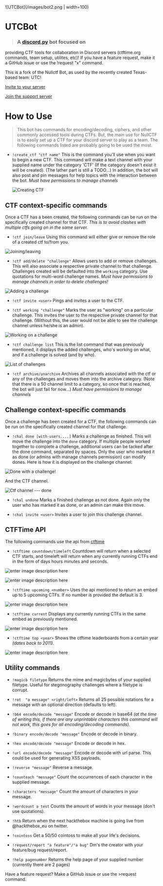 ![UTCBot](/images/bot2.png |  width=100)

# UTCBot

>### A [discord.py](http://discordpy.readthedocs.io/en/latest/) bot focused on
 providing CTF tools for collaboration in Discord servers (ctftime.org commands,
 team setup, utilites, etc)!  If you have a feature request, make it a GitHub
 issue or use the !request "x" command.

This is a fork of the Nullctf Bot, as used by the recently created Texas-based
team: UTC!

[Invite to your server](https://discordapp.com/api/oauth2/authorize?client_id=565011034948239390&permissions=268548208&scope=bot) 

[Join the support server](https://discord.gg/x5TJTje)

# How to Use

>This bot has commands for encoding/decoding, ciphers, and other commonly
 accessed tools during CTFs.  But, the main use for NullCTF is to easily set up
 a CTF for your discord server to play as a team.  The following commands listed
 are probably going to be used the most.

* `!create_ctf "ctf name"`  This is the command you'll use when you want to
  begin a new CTF.  This command will make a text channel with your supplied
  name under the category 'CTF' (If the category doesn't exist it will be
  created). (The lather part is still a TODO...) In addition, the bot will also
  post and pin messages for help topics with the interaction between the bot.
  *Must have permissions to manage channels*

  ![Creating CTF](/images/create.png)

## CTF context-specific commands

Once a CTF has a been created, the following commands can be run on the
specifically created channel for that CTF. *This is to avoid clashes with
multiple ctfs going on in the same server.*

 * `!ctf join/leave` Using this command will either give or remove the role of a
   created ctf to/from you.
 
 ![Joining/leaving](/images/join.png)

 * `!ctf add/delete "challenge"` Allows users to add or remove challenges. This
   will also associate a respective private channel to that challenge.
   Challenges created will be defaulted into the `working` category. Use
   quotations for multi-word challenge names. *Must have permissions to manage
   channels in order to delete challenges!*

 ![Adding a challenge](/images/adding.png)
 
 * `!ctf invite <user>` Pings and invites a user to the CTF.

 * `!ctf working "challenge"` Marks the user as "working" on a particular
   challenge. This invites the user to the respective private channel for that
   challenge. (Without this, the user would not be able to see the challenge
   channel unless he/she is an admin).
 
 ![Working on a challenge](/images/working.png)
 
 * `!ctf challenge list` This is the list command that was previously mentioned,
   it displays the added challenges, who's working on what, and if a challenge
   is solved (and by who).

 ![List of challenges](/images/list.png)

 * `!ctf archive/unarchive` Archives all channels associated with the ctf or any
   of the challenges and moves them into the archive category. (Note that there
   is a 50 channel limit to a category, so once that is reached, the bot will
   just fail for now...) *Must have permissions to manage channels*

## Challenge context-specific commands

Once a challenge has been created for a CTF, the following commands can be run
on the specifically created channel for that challenge. 

 * `!chal done [with-users....]` Marks a challenge as finished. This will move
   the challenge into the `done` category. If multiple people worked together to
   complete a challenge, additional users can be tacked after the done command,
   separated by spaces. Only the user who marked it as done (or admins with
   manage channels permission) can modify dones. Here is how it is displayed on
   the challenge channel:

 ![Done with a challenge!](/images/done.png)

   And the CTF channel.

 ![Ctf channel --- done](/images/done2.png)

 * `!chal undone` Marks a finished challenge as not done. Again only the user
   who has marked it as done, or an admin can make this move.

 * `!chal invite <user>` Invites a user to join this challenge channel.

## CTFTime API

The following commands use the api from [ctftime](https://ctftime.org/api)

 * `!ctftime countdown/timeleft` Countdown will return when a selected CTF
   starts, and timeleft will return when any currently running CTFs end in the
   form of days hours minutes and seconds.

 ![enter image description here](https://i.imgur.com/LFSTr33.png)  

 ![enter image description here](https://i.imgur.com/AkBfp6E.png)

* `!ctftime upcoming <number>` Uses the api mentioned to return an embed up to 5
  upcoming CTFs.  If no number is provided the default is 3.

![enter image description here](https://i.imgur.com/UpouneO.png)

* `!ctftime current` Displays any currently running CTFs in the same embed as
  previously mentioned.

![enter image description here](https://i.imgur.com/RCh3xg6.png)

* `!ctftime top <year>`  Shows the ctftime leaderboards from a certain year
  *(dates back to 2011)*.

![enter image description here](https://i.imgur.com/2npW7gM.png)

## Utility commands

* `!magicb filetype` Returns the mime and magicbytes of your supplied filetype.
  Useful for stegonography challenges where a filetype is corrupt.

* `!rot  "a message" <right/left>` Returns all 25 possible rotations for a
  message with an optional direction (defaults to left).

* `!b64 encode/decode "message"`  Encode or decode in base64 *(at the time of
  writing this, if there are any unprintable characters this command will not
  work, this goes for all encoding/decoding commands).*

* `!binary encode/decode "message"` Encode or decode in binary.

* `!hex encode/decode "message"` Encode or decode in hex.

* `!url encode/decode "message"` Encode or decode with url parse.  This could be
  used for generating XSS payloads.

* `!reverse "message"` Reverse a message.

* `!counteach "message"` Count the occurrences of each character in the supplied
  message.

* `!characters "message"` Count the amount of characters in your message.

* `!wordcount a test` Counts the amount of words in  your message (don't use
  quotations).

* `!htb` Return when the next hackthebox machine is going live from
  @hackthebox_eu on twitter.

* `!cointoss` Get a 50/50 cointoss to make all your life's decisions.

* `!request/report "a feature"/"a bug"` Dm's the creator with your feature/bug
  request/report.

* `!help pagenumber` Returns the help page of your supplied number (currently
  there are 2 pages)

Have a feature request?  Make a GitHub issue or use the \>request command.


